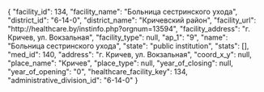 {
    "facility_id": 134,
    "facility_name": "Больница сестринского ухода",
    "district_id": "6-14-0",
    "district_name": "Кричевский район",
    "facility_url": "http:\/\/healthcare.by\/instinfo.php?orgnum=13594",
    "facility_address": "г. Кричев, ул. Вокзальная",
    "facility_type": null,
    "ap_1": "9",
    "name": "Больница сестринского ухода",
    "state": "public institution",
    "stats": [],
    "med_id": 140,
    "address": "г. Кричев, ул. Вокзальная",
    "coord_x_y": null,
    "place_name": "Кричев",
    "place_type": null,
    "year_of_closing": null,
    "year_of_opening": "0",
    "healthcare_facility_key": 134,
    "administrative_division_id": "6-14-0"
}